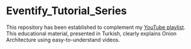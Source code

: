 # Eventify_Tutorial_Series

This repository has been established to complement my [YouTube playlist](https://youtube.com/playlist?list=PLLGlUqnYgXKAmmNE8c5huB7Vp2z__eoZH). This educational material, presented in Turkish, clearly explains Onion Architecture using easy-to-understand videos.
